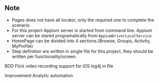 ## Note
- Pages does not have all locator, only the required one to complete the scenario.
- For this project Appium server is started from command line. Appium server can be stared programatically from
`AppiumDriverLocalService`
- HomePage can be divided into 4 sections.(Browse, Groups, Activity, MyProfile)
- Step definition are written in single file for this project, they should be written per functionality/screen.



BDD
Flick
video recording
support for iOS
log4j in file

Improvement
Analytic automation